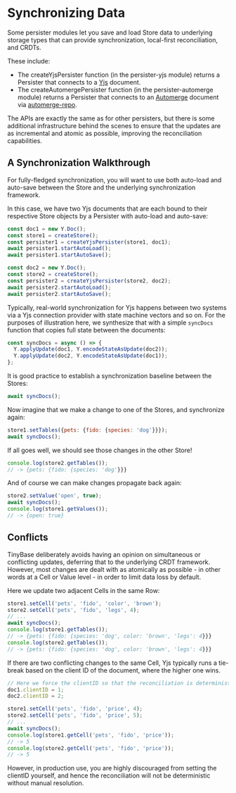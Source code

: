 # Synchronizing Data

Some persister modules let you save and load Store data to underlying storage
types that can provide synchronization, local-first reconciliation, and CRDTs.

These include:

- The createYjsPersister function (in the persister-yjs module) returns a
  Persister that connects to a [Yjs](https://yjs.dev/) document.
- The createAutomergePersister function (in the persister-automerge module) returns a
  Persister that connects to an [Automerge](https://automerge.org/) document via [automerge-repo](https://github.com/automerge/automerge-repo).

The APIs are exactly the same as for other persisters, but there is some
additional infrastructure behind the scenes to ensure that the updates are as
incremental and atomic as possible, improving the reconciliation capabilities.

## A Synchronization Walkthrough

For fully-fledged synchronization, you will want to use both auto-load and
auto-save between the Store and the underlying synchronization framework.

In this case, we have two Yjs documents that are each bound to their respective
Store objects by a Persister with auto-load and auto-save:

```js
const doc1 = new Y.Doc();
const store1 = createStore();
const persister1 = createYjsPersister(store1, doc1);
await persister1.startAutoLoad();
await persister1.startAutoSave();

const doc2 = new Y.Doc();
const store2 = createStore();
const persister2 = createYjsPersister(store2, doc2);
await persister2.startAutoLoad();
await persister2.startAutoSave();
```

Typically, real-world synchronization for Yjs happens between two systems via a
Yjs connection provider with state machine vectors and so on. For the purposes
of illustration here, we synthesize that with a simple `syncDocs` function that
copies full state between the documents:

```js
const syncDocs = async () => {
  Y.applyUpdate(doc1, Y.encodeStateAsUpdate(doc2));
  Y.applyUpdate(doc2, Y.encodeStateAsUpdate(doc1));
};
```

It is good practice to establish a synchronization baseline between the Stores:

```js
await syncDocs();
```

Now imagine that we make a change to one of the Stores, and synchronize again:

```js
store1.setTables({pets: {fido: {species: 'dog'}}});
await syncDocs();
```

If all goes well, we should see those changes in the other Store!

```js
console.log(store2.getTables());
// -> {pets: {fido: {species: 'dog'}}}
```

And of course we can make changes propagate back again:

```js
store2.setValue('open', true);
await syncDocs();
console.log(store1.getValues());
// -> {open: true}
```

## Conflicts

TinyBase deliberately avoids having an opinion on simultaneous or conflicting
updates, deferring that to the underlying CRDT framework. However, most changes
are dealt with as atomically as possible - in other words at a Cell or Value
level - in order to limit data loss by default.

Here we update two adjacent Cells in the same Row:

```js
store1.setCell('pets', 'fido', 'color', 'brown');
store2.setCell('pets', 'fido', 'legs', 4);
// ...
await syncDocs();
console.log(store1.getTables());
// -> {pets: {fido: {species: 'dog', color: 'brown', 'legs': 4}}}
console.log(store2.getTables());
// -> {pets: {fido: {species: 'dog', color: 'brown', 'legs': 4}}}
```

If there are two conflicting changes to the same Cell, Yjs typically runs a
tie-break based on the client ID of the document, where the higher one wins.

```js
// Here we force the clientID so that the reconciliation is deterministic.
doc1.clientID = 1;
doc2.clientID = 2;

store1.setCell('pets', 'fido', 'price', 4);
store2.setCell('pets', 'fido', 'price', 5);
// ...
await syncDocs();
console.log(store1.getCell('pets', 'fido', 'price'));
// -> 5
console.log(store2.getCell('pets', 'fido', 'price'));
// -> 5
```

However, in production use, you are highly discouraged from setting the clientID
yourself, and hence the reconciliation will not be deterministic without manual
resolution.
